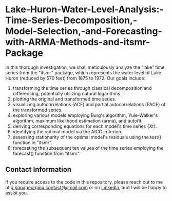 # Lake-Huron-Water-Level-Analysis:-Time-Series-Decomposition,-Model-Selection,-and-Forecasting-with-ARMA-Methods-and-itsmr-Package
In this thorough investigation, we shall meticulously analyze the "lake" time series from the "itsmr" package, which represents the water level of Lake Huron (reduced by 570 feet) from 1875 to 1972. Our goals include: 
1) transforming the time series through classical decomposition and differencing, potentially utilizing natural logarithms .
2) plotting the original and transformed time series.
3) visualizing autocorrelations (ACF) and partial autocorrelations (PACF) of the transformed series.
4) exploring various models employing Burg's algorithm, Yule-Walker's algorithm, maximum likelihood estimation (arma), and autofit.
5) deriving corresponding equations for each model's time series {Xt}.
6) identifying the optimal model via the AICC criterion.
7) assessing stationarity of the optimal model's residuals using the test() function in "itsmr".
8) forecasting the subsequent ten values of the time series employing the forecast() function from "itsmr".


## Contact Information

If you require access to the code in this repository, please reach out to me at g.papageorgiou.contact@gmail.com or on [LinkedIn](https://www.linkedin.com/in/giorgos-papageorgiou-3b27a9221), and I will be happy to assist you.
